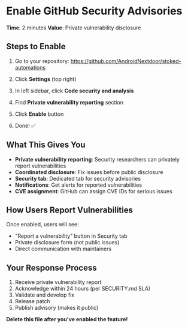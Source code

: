# Enable GitHub Security Advisories

**Time**: 2 minutes
**Value**: Private vulnerability disclosure

## Steps to Enable

1. Go to your repository: https://github.com/AndroidNextdoor/stoked-automations

2. Click **Settings** (top right)

3. In left sidebar, click **Code security and analysis**

4. Find **Private vulnerability reporting** section

5. Click **Enable** button

6. Done! ✅

## What This Gives You

- **Private vulnerability reporting**: Security researchers can privately report vulnerabilities
- **Coordinated disclosure**: Fix issues before public disclosure
- **Security tab**: Dedicated tab for security advisories
- **Notifications**: Get alerts for reported vulnerabilities
- **CVE assignment**: GitHub can assign CVE IDs for serious issues

## How Users Report Vulnerabilities

Once enabled, users will see:
- "Report a vulnerability" button in Security tab
- Private disclosure form (not public issues)
- Direct communication with maintainers

## Your Response Process

1. Receive private vulnerability report
2. Acknowledge within 24 hours (per SECURITY.md SLA)
3. Validate and develop fix
4. Release patch
5. Publish advisory (makes it public)

**Delete this file after you've enabled the feature!**
